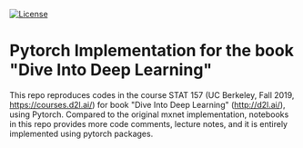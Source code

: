 [![License](https://img.shields.io/badge/License-Apache%202.0-blue.svg)](https://opensource.org/licenses/Apache-2.0)

# Pytorch Implementation for the book "Dive Into Deep Learning"
This repo reproduces codes in the course STAT 157 (UC Berkeley, Fall 2019, https://courses.d2l.ai/) for book "Dive Into Deep Learning" (http://d2l.ai/), using Pytorch. Compared to the original mxnet implementation, notebooks in this repo provides more code comments, lecture notes, and it is entirely implemented using pytorch packages.
